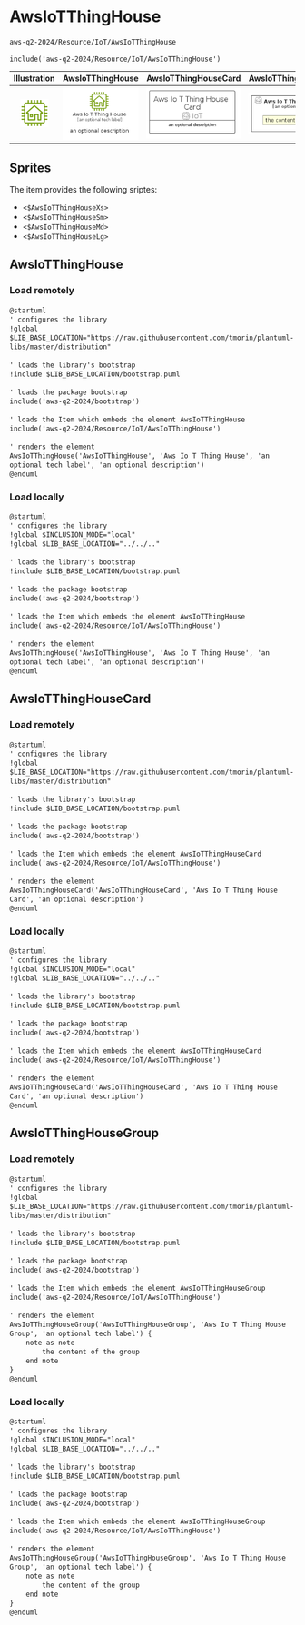 # AwsIoTThingHouse


```text
aws-q2-2024/Resource/IoT/AwsIoTThingHouse
```

```text
include('aws-q2-2024/Resource/IoT/AwsIoTThingHouse')
```



| Illustration | AwsIoTThingHouse | AwsIoTThingHouseCard | AwsIoTThingHouseGroup |
| :---: | :---: | :---: | :---: |
| ![illustration for Illustration](../../../aws-q2-2024/Resource/IoT/AwsIoTThingHouse.png) | ![illustration for AwsIoTThingHouse](../../../aws-q2-2024/Resource/IoT/AwsIoTThingHouse.Local.png) | ![illustration for AwsIoTThingHouseCard](../../../aws-q2-2024/Resource/IoT/AwsIoTThingHouseCard.Local.png) | ![illustration for AwsIoTThingHouseGroup](../../../aws-q2-2024/Resource/IoT/AwsIoTThingHouseGroup.Local.png) |



## Sprites
The item provides the following sriptes:

- `<$AwsIoTThingHouseXs>`
- `<$AwsIoTThingHouseSm>`
- `<$AwsIoTThingHouseMd>`
- `<$AwsIoTThingHouseLg>`





## AwsIoTThingHouse

### Load remotely
```plantuml
@startuml
' configures the library
!global $LIB_BASE_LOCATION="https://raw.githubusercontent.com/tmorin/plantuml-libs/master/distribution"

' loads the library's bootstrap
!include $LIB_BASE_LOCATION/bootstrap.puml

' loads the package bootstrap
include('aws-q2-2024/bootstrap')

' loads the Item which embeds the element AwsIoTThingHouse
include('aws-q2-2024/Resource/IoT/AwsIoTThingHouse')

' renders the element
AwsIoTThingHouse('AwsIoTThingHouse', 'Aws Io T Thing House', 'an optional tech label', 'an optional description')
@enduml
```

### Load locally
```plantuml
@startuml
' configures the library
!global $INCLUSION_MODE="local"
!global $LIB_BASE_LOCATION="../../.."

' loads the library's bootstrap
!include $LIB_BASE_LOCATION/bootstrap.puml

' loads the package bootstrap
include('aws-q2-2024/bootstrap')

' loads the Item which embeds the element AwsIoTThingHouse
include('aws-q2-2024/Resource/IoT/AwsIoTThingHouse')

' renders the element
AwsIoTThingHouse('AwsIoTThingHouse', 'Aws Io T Thing House', 'an optional tech label', 'an optional description')
@enduml
```

## AwsIoTThingHouseCard

### Load remotely
```plantuml
@startuml
' configures the library
!global $LIB_BASE_LOCATION="https://raw.githubusercontent.com/tmorin/plantuml-libs/master/distribution"

' loads the library's bootstrap
!include $LIB_BASE_LOCATION/bootstrap.puml

' loads the package bootstrap
include('aws-q2-2024/bootstrap')

' loads the Item which embeds the element AwsIoTThingHouseCard
include('aws-q2-2024/Resource/IoT/AwsIoTThingHouse')

' renders the element
AwsIoTThingHouseCard('AwsIoTThingHouseCard', 'Aws Io T Thing House Card', 'an optional description')
@enduml
```

### Load locally
```plantuml
@startuml
' configures the library
!global $INCLUSION_MODE="local"
!global $LIB_BASE_LOCATION="../../.."

' loads the library's bootstrap
!include $LIB_BASE_LOCATION/bootstrap.puml

' loads the package bootstrap
include('aws-q2-2024/bootstrap')

' loads the Item which embeds the element AwsIoTThingHouseCard
include('aws-q2-2024/Resource/IoT/AwsIoTThingHouse')

' renders the element
AwsIoTThingHouseCard('AwsIoTThingHouseCard', 'Aws Io T Thing House Card', 'an optional description')
@enduml
```

## AwsIoTThingHouseGroup

### Load remotely
```plantuml
@startuml
' configures the library
!global $LIB_BASE_LOCATION="https://raw.githubusercontent.com/tmorin/plantuml-libs/master/distribution"

' loads the library's bootstrap
!include $LIB_BASE_LOCATION/bootstrap.puml

' loads the package bootstrap
include('aws-q2-2024/bootstrap')

' loads the Item which embeds the element AwsIoTThingHouseGroup
include('aws-q2-2024/Resource/IoT/AwsIoTThingHouse')

' renders the element
AwsIoTThingHouseGroup('AwsIoTThingHouseGroup', 'Aws Io T Thing House Group', 'an optional tech label') {
    note as note
        the content of the group
    end note
}
@enduml
```

### Load locally
```plantuml
@startuml
' configures the library
!global $INCLUSION_MODE="local"
!global $LIB_BASE_LOCATION="../../.."

' loads the library's bootstrap
!include $LIB_BASE_LOCATION/bootstrap.puml

' loads the package bootstrap
include('aws-q2-2024/bootstrap')

' loads the Item which embeds the element AwsIoTThingHouseGroup
include('aws-q2-2024/Resource/IoT/AwsIoTThingHouse')

' renders the element
AwsIoTThingHouseGroup('AwsIoTThingHouseGroup', 'Aws Io T Thing House Group', 'an optional tech label') {
    note as note
        the content of the group
    end note
}
@enduml
```

